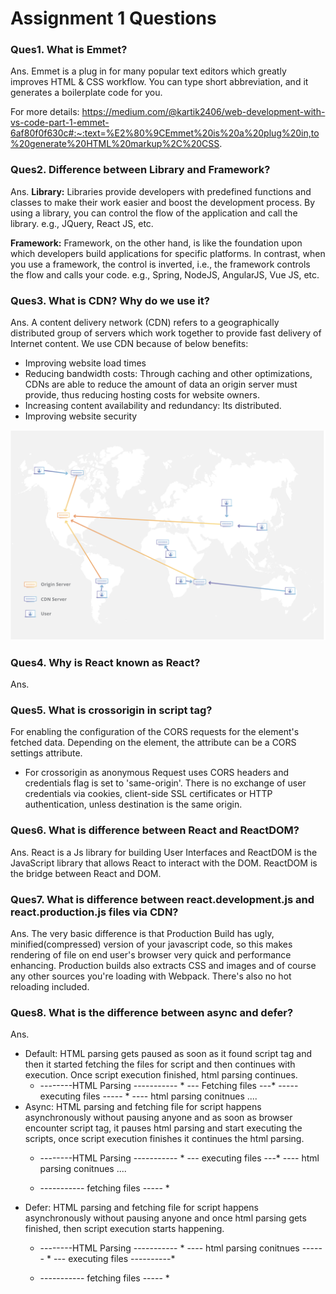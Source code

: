 # Assignment 1 Questions

### Ques1. What is Emmet?
Ans. Emmet is a plug in for many popular text editors which greatly improves HTML & CSS workflow. You can type short abbreviation, and it generates a boilerplate code for you. 

For more details: https://medium.com/@kartik2406/web-development-with-vs-code-part-1-emmet-6af80f0f630c#:~:text=%E2%80%9CEmmet%20is%20a%20plug%20in,to%20generate%20HTML%20markup%2C%20CSS.


### Ques2. Difference between Library and Framework?
Ans. **Library:** Libraries provide developers with predefined functions and classes to make their work easier and boost the development process.
By using a library, you can control the flow of the application and call the library.
e.g., JQuery, React JS, etc.

**Framework:** Framework, on the other hand, is like the foundation upon which developers build applications for specific platforms.
In contrast, when you use a framework, the control is inverted, i.e., the framework controls the flow and calls your code.
e.g., Spring, NodeJS, AngularJS, Vue JS, etc.


### Ques3. What is CDN? Why do we use it?
Ans. A content delivery network (CDN) refers to a geographically distributed group of servers which work together to provide fast delivery of Internet content.
We use CDN because of below benefits:
* Improving website load times
* Reducing bandwidth costs: Through caching and other optimizations, CDNs are able to reduce the amount of data an origin server must provide, thus reducing hosting costs for website owners.
* Increasing content availability and redundancy: Its distributed.
* Improving website security

![](./assets/cdn_image.png)

### Ques4. Why is React known as React?
Ans. 


### Ques5. What is crossorigin in script tag?
For enabling the configuration of the CORS requests for the element's fetched data. 
Depending on the element, the attribute can be a CORS settings attribute.

* For crossorigin as anonymous
Request uses CORS headers and credentials flag is set to 'same-origin'. 
There is no exchange of user credentials via cookies, client-side SSL certificates or HTTP authentication, unless destination is the same origin.

### Ques6. What is difference between React and ReactDOM?
Ans. React is a Js library for building User Interfaces and ReactDOM is the JavaScript library that allows React to interact with the DOM. ReactDOM is the bridge between React and DOM.

### Ques7. What is difference between react.development.js and react.production.js files via CDN?
Ans. The very basic difference is that Production Build has ugly, minified(compressed) version of your javascript code, so this makes rendering of file on end user's browser very quick and performance enhancing.
Production builds also extracts CSS and images and of course any other sources you're loading with Webpack. There's also no hot reloading included.

### Ques8. What is the difference between async and defer?
Ans. 
* Default: HTML parsing gets paused as soon as it found script tag and then it started fetching the files for script and then continues with execution. Once script execution finished, html parsing continues.
  * --------HTML Parsing ----------- * --- Fetching files ---* ----- executing files ----- * ---- html parsing conitnues ....
* Async: HTML parsing and fetching file for script happens asynchronously without pausing anyone and as soon as browser encounter script tag, it pauses html parsing and start executing the scripts, once script execution finishes it continues the html parsing.
  * --------HTML Parsing ----------- * --- executing files ---* ---- html parsing conitnues ....

  * ----------- fetching files ----- *
* Defer: HTML parsing and fetching file for script happens asynchronously without pausing anyone and once html parsing gets finished, then script execution starts happening.
  * --------HTML Parsing ----------- * ---- html parsing conitnues ------ * --- executing files ----------*

  * ----------- fetching files ----- *
